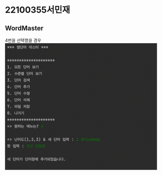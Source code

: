 # 22100355서민재
## WordMaster

4번을 선택했을 경우
<img src="https://github.com/suhminjae/WordMaster/blob/master/screenshot/image/단어추가.png?raw=true">
